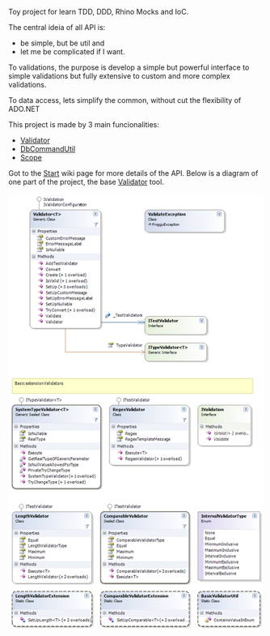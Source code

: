 Toy project for learn TDD, DDD, Rhino Mocks and IoC.

The central ideia of all API is:

  * be simple, but be util and
  * let me be complicated if I want.

To validations, the purpose is develop a simple but powerful interface to simple validations but fully extensive to custom and more complex validations.

To data access, lets simplify the common, without cut the flexibility of ADO.NET

This project is made by 3 main funcionalities:
  * [Validator](Validator.md)
  * [DbCommandUtil](DataAccess.md)
  * [Scope](DataAccess.md)

Got to the [Start](Start.md) wiki page for more details of the API. Below is a diagram of one part of the project, the base [Validator](Validator.md) tool.

![Validator Diagram](https://raw.githubusercontent.com/jenseralmeida/nfroggy/wiki/assets/img/Validator.png)
